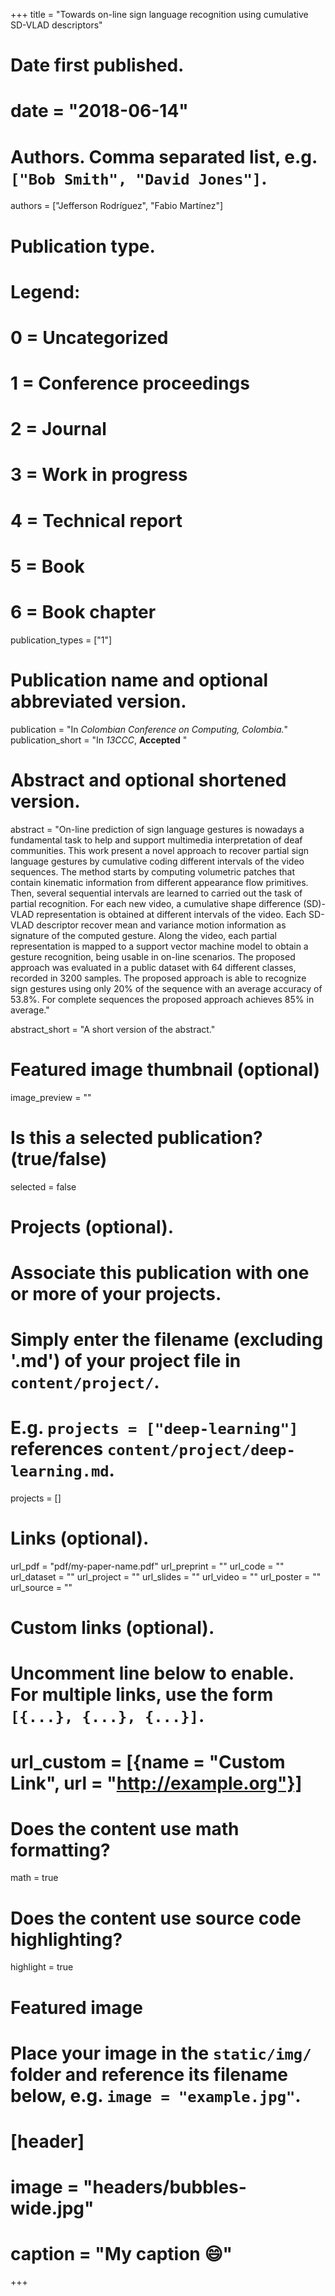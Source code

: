+++
title = "Towards on-line sign language recognition using cumulative SD-VLAD descriptors"

# Date first published.
# date = "2018-06-14"

# Authors. Comma separated list, e.g. `["Bob Smith", "David Jones"]`.
authors = ["Jefferson Rodríguez", "Fabio Martínez"]

# Publication type.
# Legend:
# 0 = Uncategorized
# 1 = Conference proceedings
# 2 = Journal
# 3 = Work in progress
# 4 = Technical report
# 5 = Book
# 6 = Book chapter
publication_types = ["1"]

# Publication name and optional abbreviated version.
publication = "In *Colombian Conference on Computing, Colombia.*"
publication_short = "In *13CCC*, **Accepted** "

# Abstract and optional shortened version.
abstract = "On-line prediction of sign language gestures is nowadays a fundamental task to help and support multimedia interpretation of deaf communities. This work present a novel approach to recover partial sign language gestures by cumulative coding different intervals of the video sequences. The method starts by computing volumetric patches that contain kinematic information from different appearance flow primitives. Then, several sequential intervals are learned to carried out the task of partial recognition. For each new video, a cumulative shape difference (SD)-VLAD representation is obtained at different intervals of the video. Each SD-VLAD descriptor recover mean and variance motion information as signature of the computed gesture. Along the video, each partial representation is mapped to a support vector machine model to obtain a gesture recognition, being usable in on-line scenarios. The proposed approach was evaluated in a public dataset with 64 different classes, recorded in 3200 samples. The proposed approach is able to recognize sign gestures using only 20% of the sequence with an average accuracy of 53.8%. For complete sequences the proposed approach achieves 85% in average."

abstract_short = "A short version of the abstract."

# Featured image thumbnail (optional)
image_preview = ""

# Is this a selected publication? (true/false)
selected = false

# Projects (optional).
#   Associate this publication with one or more of your projects.
#   Simply enter the filename (excluding '.md') of your project file in `content/project/`.
#   E.g. `projects = ["deep-learning"]` references `content/project/deep-learning.md`.
projects = []

# Links (optional).
url_pdf = "pdf/my-paper-name.pdf"
url_preprint = ""
url_code = ""
url_dataset = ""
url_project = ""
url_slides = ""
url_video = ""
url_poster = ""
url_source = ""

# Custom links (optional).
#   Uncomment line below to enable. For multiple links, use the form `[{...}, {...}, {...}]`.
# url_custom = [{name = "Custom Link", url = "http://example.org"}]

# Does the content use math formatting?
math = true

# Does the content use source code highlighting?
highlight = true

# Featured image
# Place your image in the `static/img/` folder and reference its filename below, e.g. `image = "example.jpg"`.
# [header]
# image = "headers/bubbles-wide.jpg"
# caption = "My caption 😄"

+++
